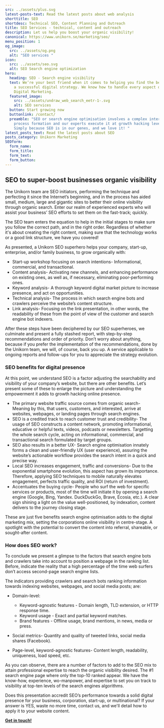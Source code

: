 ```yaml
---
src: ../assets/plus.svg
latest-posts-text: Read the latest posts about web analysis
shorttitle: SEO
shortdesc: Technical SEO, Content Planning and Outreach
title: SEO Services - technical, content and outreach
description: Let us help you boost your organic visibility!
canonical: https://www.unikorn.se/marketing/seo/
menu_position: 1
og_image:
  src: ../assets/og.png
  alt: "SEO services "
icon:
  src: ../assets/seo.svg
  alt: SEO Search engine optimization
hero:
  heading: SEO - Search engine visibility
  text: We’re your best friend when it comes to helping you find the best path to
    a successful digital strategy. We know how to handle every aspect of your
    Digital Marketing.
  featured_image:
    src: ../assets/undraw_web_search_eetr-1-.svg
    alt: SEO services
  button: Start growing now
  buttonlink: /contact/
  preamble: "SEO or search engine optimisation involves a complex intertwined
    process formation and our experts execute it at growth hacking levels.
    Simply because SEO is in our genes, and we love it! "
latest_posts_text: Read the latest posts about SEO
posts_category: Unikorn Marketing
SEOform: 
  form_name:
  form_title: 
  form_text: 
  form_button: 
---
```

## SEO to super-boost businesses organic visibility

The Unikorn team are SEO initiators, performing the technique and perfecting it since the Internet’s beginning, and in the process has aided small, medium, large and gigantic sites to better their online visibility through organic search. Enter our realm of experienced experts who will assist your business’ SEO efforts to set them on the fast-track; quickly.

The SEO team enters the equation to help in the initial stages to make sure you follow the correct path, and in the right order. Regardless of whether it's about creating the right content, making sure that the technology works or a good link structure, we have you covered!

As presented, a Unikorn SEO superhero helps your company, start-up, enterprise, and/or family business, to grow organically with:

* Start-up workshop focusing on search intentions- Informational, commercial, and transactional.
* Content analysis- Activating new channels, and enhancing performance on existing ones, as well as, if necessary, eliminating poor-performing ones.
* Keyword analysis- A thorough keyword digital market picture to increase presence, and act on opportunities.
* Technical analysis- The process in which search engine bots and crawlers perceive the website’s content structure.
* Link analysis- Focusing on the link presentation, in other words, the readability of these from the point of view of the customer and search engine bot indexers.

After these steps have been deciphered by our SEO superheroes, we culminate and present a fully stashed report, with step-by-step recommendations and order of priority. Don’t worry about anything, because if you prefer the implementation of the recommendations, done by the Unikorn team, we will, of course, back you up. A service applicable to ongoing reports and follow-ups for you to appreciate the strategy evolution.

### SEO benefits for digital presence

At this point, we understand SEO is a factor adjusting the searchability and visibility of your company’s website, but there are other benefits. Let’s present some of these to enlarge the picture and understanding the empowerment it adds to growth hacking online presence.

* The primary website traffic source comes from organic search- Meaning by this, that users, customers, and interested, arrive at websites, webpages, or landing pages through search engines.
* SEO is a credited track to reach customer trust and credibility- The usage of SEO constructs a content network, promoting informational, educative or helpful texts, videos, podcasts or newsletters. Targetting the whole search cycle, acting on informational, commercial, and transactional search formulated by target groups.
* SEO also results in a better UX- Search engine optimisation innately forms a clean and user-friendly UX (user experience), assuring the website’s actionable workflow provides the search intent in a quick and precise way.
* Local SEO increases engagement, traffic and conversions- Due to the exponential smartphone evolution, this aspect has grown its importance. Therefore, applying SEO techniques to mobile naturally elevates engagement, perfects traffic quality, and ROI (return of investment).
* Accentuates the buying cycle- People who surf the web for specific services or products, most of the time will initiate it by opening a search engine (Google, Bing, Yandex. DuckDuckGo, Brave, Ecosia, etc.). A clear sign shining a light on the value well-positioned, by indexation, content delivers to the journey closing stage.

These are just five benefits search engine optimisation adds to the digital marketing mix, setting the corporations online visibility in centre-stage. A spotlight with the potential to convert the content into referral, shareable, or sought-after content.

### How does SEO work?

To conclude we present a glimpse to the factors that search engine bots and crawlers take into account to position a webpage in the ranking list. Before, indicate the reality that a high percentage of the time web surfers don’t access second-page search engine lists.

The indicators providing crawlers and search bots ranking information towards indexing websites, webpages, and social media posts; are:

* Domain-level:

  * Keyword-agnostic features - Domain length, TLD extension, or HTTP response time.
  * Keyword usage - Exact and partial keyword matches.
  * Brand features - Offline usage, brand mentions, in news, media or press.
* Social metrics- Quantity and quality of tweeted links, social media shares (Facebook).
* Page-level, keyword-agnostic features- Content length, readability, uniqueness, load speed, etc.

As you can observe, there are a number of factors to add to the SEO mix to attain professional expertise to reach the organic visibility desired. The #1 search engine page where only the top-10 ranked appear. We have the know-how, experience, wo-manpower, and expertise to set you on track to visibility at top-ten levels of the search engines algorithms.

Does this presentation accredit SEO’s performance towards a solid digital presence for your business, corporation, start-up, or multinational? If your answer is YES, waste no more time, contact us, and we'll detail how to apply it to your website content.

**[Get in touch!](/contact/)**